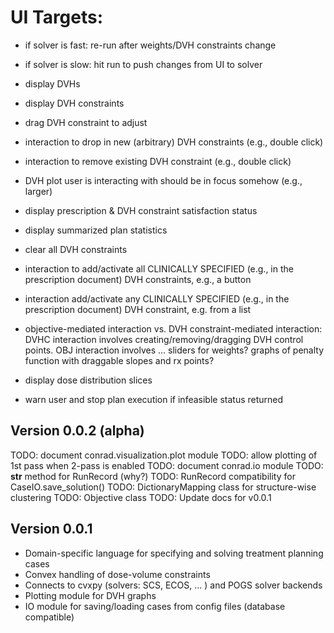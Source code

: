 # UI Targets:
- if solver is fast: re-run after weights/DVH constraints change
- if solver is slow: hit run to push changes from UI to solver

- display DVHs
- display DVH constraints
- drag DVH constraint to adjust
- interaction to drop in new (arbitrary) DVH constraints (e.g., double click)
- interaction to remove existing DVH constraint (e.g., double click)
- DVH plot user is interacting with should be in focus somehow (e.g., larger)
- display prescription & DVH constraint satisfaction status
- display summarized plan statistics
- clear all DVH constraints
- interaction to add/activate all CLINICALLY SPECIFIED (e.g., in the prescription document) DVH constraints, e.g., a button
- interaction add/activate any CLINICALLY SPECIFIED (e.g., in the prescription document) DVH constraint, e.g. from a list
- objective-mediated interaction vs. DVH constraint-mediated interaction: DVHC interaction involves creating/removing/dragging DVH control points. OBJ interaction involves ... sliders for weights? graphs of penalty function with draggable slopes and rx points?


- display dose distribution slices
- warn user and stop plan execution if infeasible status returned

## Version 0.0.2 (alpha)

TODO: document conrad.visualization.plot module
TODO: allow plotting of 1st pass when 2-pass is enabled
TODO: document conrad.io module
TODO: __str__ method for RunRecord (why?)
TODO: RunRecord compatibility for CaseIO.save_solution()
TODO: DictionaryMapping class for structure-wise clustering 
TODO: Objective class
TODO: Update docs for v0.0.1

## Version 0.0.1 

- Domain-specific language for specifying and solving treatment planning cases
- Convex handling of dose-volume constraints
- Connects to cvxpy (solvers: SCS, ECOS, ... ) and POGS solver backends 
- Plotting module for DVH graphs
- IO module for saving/loading cases from config files (database compatible)